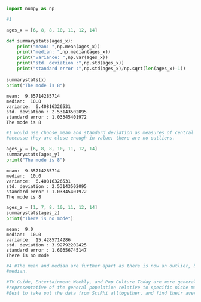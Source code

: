 

```python
import numpy as np
```


```python
#1
```


```python
ages_x = [6, 8, 8, 10, 11, 12, 14]
```


```python
def summarystats(ages_x):
    print("mean: ",np.mean(ages_x))
    print("median: ",np.median(ages_x))
    print("variance: ",np.var(ages_x))
    print("std. deviation :",np.std(ages_x))
    print("standard error :",np.std(ages_x)/np.sqrt(len(ages_x)-1))
    
summarystats(x)
print("The mode is 8")
```

    mean:  9.85714285714
    median:  10.0
    variance:  6.40816326531
    std. deviation : 2.53143502095
    standard error : 1.03345401972
    The mode is 8



```python
#I would use choose mean and standard deviation as measures of central tendency and variance
#because they are close enough in value; there are no outliers. 
```


```python
ages_y = [6, 8, 8, 10, 11, 12, 14]
summarystats(ages_y)
print("The mode is 8")
```

    mean:  9.85714285714
    median:  10.0
    variance:  6.40816326531
    std. deviation : 2.53143502095
    standard error : 1.03345401972
    The mode is 8



```python
ages_z = [1, 7, 8, 10, 11, 12, 14]
summarystats(ages_z)
print("There is no mode")
```

    mean:  9.0
    median:  10.0
    variance:  15.4285714286
    std. deviation : 3.92792202425
    standard error : 1.60356745147
    There is no mode



```python
#4 #The mean and median are further apart as there is now an outlier, best now to use
#median.
```


```python
#TV Guide, Entertainment Weekly, and Pop Culture Today are more general; thus, a better 
#representative of the general population relative to specific niche magazine SciPhi Fanatic
#Best to take out the data from SciPhi alltogether, and find their average to be 20%
```
